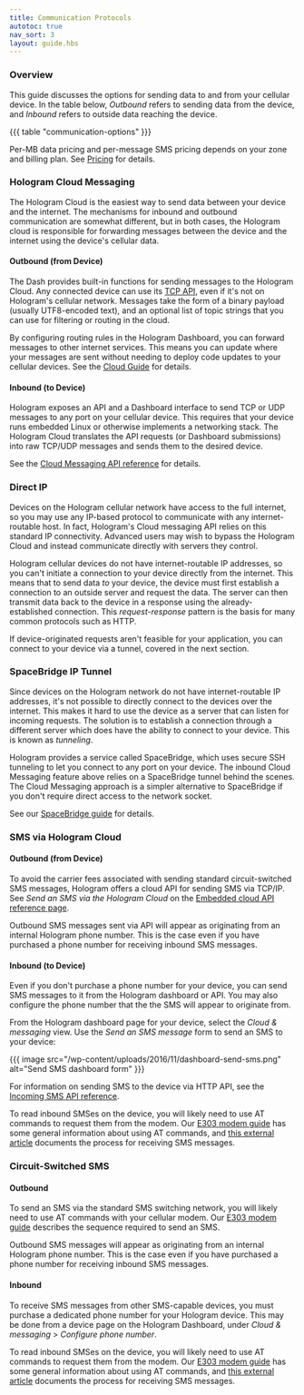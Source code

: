 ```yaml
---
title: Communication Protocols
autotoc: true
nav_sort: 3
layout: guide.hbs
---
```


### Overview

This guide discusses the options for sending data to and from your cellular
device. In the table below, *Outbound* refers to sending data from the device,
and *Inbound* refers to outside data reaching the device.

{{{ table "communication-options" }}}

Per-MB data pricing and per-message SMS pricing depends on your zone and billing
plan. See [Pricing](/pricing/) for details.

### Hologram Cloud Messaging

The Hologram Cloud is the easiest way to send data between your device and the
internet. The mechanisms for inbound and outbound communication are somewhat different,
but in both cases, the Hologram cloud is responsible for forwarding messages
between the device and the internet using the device's cellular data.

#### Outbound (from Device)

The Dash provides built-in functions for sending messages to the Hologram Cloud.
Any connected device can use its [TCP API](/docs/reference/cloud/embedded), even 
if it's not on Hologram's cellular network. Messages take the form of a binary
payload (usually UTF8-encoded text), and an optional list of topic strings that
you can use for filtering or routing in the cloud.

By configuring routing rules in the Hologram Dashboard, you can forward messages
to other internet services. This means you can update where your
messages are sent without needing to deploy code updates to your
cellular devices. See the [Cloud Guide](/docs/guide/cloud/overview/) for
details.

#### Inbound (to Device)

Hologram exposes an API and a Dashboard interface to send TCP or UDP messages to
any port on your cellular device. This requires that your device runs embedded 
Linux or otherwise implements a networking stack. The Hologram Cloud
translates the API requests (or Dashboard submissions) into raw TCP/UDP messages
and sends them to the desired device.

See the [Cloud Messaging API reference](/docs/reference/cloud/http/#) for
details.

### Direct IP

Devices on the Hologram cellular network have access to the full internet, so
you may use any IP-based protocol to communicate with any internet-routable
host. In fact, Hologram's Cloud messaging API relies on this standard IP 
connectivity. Advanced users may wish to bypass the Hologram Cloud and instead
communicate directly with servers they control.

Hologram cellular devices do not have internet-routable IP addresses, so you can't initiate a
connection to your device directly from the internet. This means that to send
data *to* your device, the device must first establish a connection to an outside
server and request the data. The server can then transmit data back to the
device in a response using the already-established connection. This *request-response* 
pattern is the basis for many common protocols such as HTTP.

If device-originated requests aren't feasible for your application, you can
connect to your device via a tunnel, covered in the next section.

### SpaceBridge IP Tunnel

Since devices on the Hologram network do not have internet-routable IP
addresses, it's not possible to directly connect to the devices over the
internet. This makes it hard to use the device as a server that can listen for
incoming requests.
The solution is to establish a connection through a different server which does
have the ability to connect to your device. This is known as *tunneling*.

Hologram provides a service called SpaceBridge, which uses secure SSH tunneling
to let you connect to any port on your device. The inbound Cloud Messaging
feature above relies on a SpaceBridge tunnel behind the scenes. The Cloud
Messaging approach is a simpler alternative to SpaceBridge if you don't require
direct access to the network socket.

See our [SpaceBridge
guide](/docs/guide/cloud/spacebridge-tunnel/) for details.


### SMS via Hologram Cloud

#### Outbound (from Device)

To avoid the carrier fees associated with sending standard circuit-switched SMS
messages, Hologram offers a cloud API for sending SMS via TCP/IP. See *Send an
SMS via the Hologram Cloud* on the [Embedded cloud API reference
page](/docs/reference/cloud/embedded/).

Outbound SMS messages sent via API will appear as originating from an internal
Hologram phone number. This is the case even if you have purchased a phone
number for receiving inbound SMS messages.

#### Inbound (to Device)

Even if you don't purchase a phone number for your device, you can send SMS
messages to it from the Hologram dashboard or API. You may also configure the
phone number that the the SMS will appear to originate from.

From the Hologram dashboard page for your device, select the *Cloud & messaging*
view. Use the *Send an SMS message* form to send an SMS to your device:

{{{ image src="/wp-content/uploads/2016/11/dashboard-send-sms.png"
                   alt="Send SMS dashboard form" }}}

For information on sending SMS to the device via HTTP API, see the [Incoming SMS
API reference](http://docs.hologram.apiary.io/#reference/sms).

To read inbound SMSes on the device, you will likely need to use AT commands to
request them from the modem. Our [E303 modem guide](/docs/guide/connect/e303/) has
some general information about using AT commands, and [this external
article](http://www.smssolutions.net/tutorials/gsm/receivesmsat/) documents the
process for receiving SMS messages.

### Circuit-Switched SMS

#### Outbound

To send an SMS via the standard SMS switching network, you will likely need to
use AT commands with your cellular modem. Our [E303 
modem guide](/docs/guide/connect/e303/) describes the sequence required to send an
SMS.

Outbound SMS messages will appear as originating from an internal
Hologram phone number. This is the case even if you have purchased a phone
number for receiving inbound SMS messages.

#### Inbound

To receive SMS messages from other SMS-capable devices, you must purchase a
dedicated phone number for your Hologram device. This may be done from a
device page on the Hologram Dashboard, under *Cloud & messaging* > *Configure
phone number*.

To read inbound SMSes on the device, you will likely need to use AT commands to
request them from the modem. Our [E303 modem guide](/docs/guide/connect/e303/) has
some general information about using AT commands, and [this external
article](http://www.smssolutions.net/tutorials/gsm/receivesmsat/) documents the
process for receiving SMS messages.


